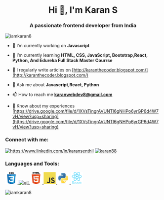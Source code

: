 <h1 align="center">Hi 👋, I'm Karan S</h1>
<h3 align="center">A passionate frontend developer from India</h3>

<p align="left"> <img src="https://komarev.com/ghpvc/?username=iamkaran8&label=Profile%20views&color=0e75b6&style=flat" alt="iamkaran8" /> </p>

- 🔭 I’m currently working on **Javascript**

- 🌱 I’m currently learning **HTML, CSS, JavaScript, Bootstrap,React, Python, And Edureka Full Stack Master Courrse**

- 📝 I regularly write articles on [http://karanthecoder.blogspot.com/](http://karanthecoder.blogspot.com/)

- 💬 Ask me about **Javascript,React, Python**

- 📫 How to reach me **karanwebdev8@gmail.com**

- 📄 Know about my experiences [https://drive.google.com/file/d/1XVsTingrAVUNTl6gNHPo6yrGP6d4W7vH/view?usp=sharing](https://drive.google.com/file/d/1XVsTingrAVUNTl6gNHPo6yrGP6d4W7vH/view?usp=sharing)

<h3 align="left">Connect with me:</h3>
<p align="left">
<a href="https://linkedin.com/in/https://www.linkedin.com/in/karansenthil" target="blank"><img align="center" src="https://raw.githubusercontent.com/rahuldkjain/github-profile-readme-generator/master/src/images/icons/Social/linked-in-alt.svg" alt="https://www.linkedin.com/in/karansenthil" height="30" width="40" /></a>
<a href="https://www.codechef.com/users/karan88" target="blank"><img align="center" src="https://cdn.jsdelivr.net/npm/simple-icons@3.1.0/icons/codechef.svg" alt="karan88" height="30" width="40" /></a>
</p>

<h3 align="left">Languages and Tools:</h3>
<p align="left"> <a href="https://www.w3schools.com/css/" target="_blank" rel="noreferrer"> <img src="https://raw.githubusercontent.com/devicons/devicon/master/icons/css3/css3-original-wordmark.svg" alt="css3" width="40" height="40"/> </a> <a href="https://git-scm.com/" target="_blank" rel="noreferrer"> <img src="https://www.vectorlogo.zone/logos/git-scm/git-scm-icon.svg" alt="git" width="40" height="40"/> </a> <a href="https://www.w3.org/html/" target="_blank" rel="noreferrer"> <img src="https://raw.githubusercontent.com/devicons/devicon/master/icons/html5/html5-original-wordmark.svg" alt="html5" width="40" height="40"/> </a> <a href="https://developer.mozilla.org/en-US/docs/Web/JavaScript" target="_blank" rel="noreferrer"> <img src="https://raw.githubusercontent.com/devicons/devicon/master/icons/javascript/javascript-original.svg" alt="javascript" width="40" height="40"/> </a> <a href="https://www.python.org" target="_blank" rel="noreferrer"> <img src="https://raw.githubusercontent.com/devicons/devicon/master/icons/python/python-original.svg" alt="python" width="40" height="40"/> </a> <a href="https://reactjs.org/" target="_blank" rel="noreferrer"> <img src="https://raw.githubusercontent.com/devicons/devicon/master/icons/react/react-original-wordmark.svg" alt="react" width="40" height="40"/> </a> </p>

<p><img align="center" src="https://github-readme-streak-stats.herokuapp.com/?user=iamkaran8&" alt="iamkaran8" /></p>
